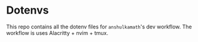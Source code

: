 # Dotenvs

This repo contains all the dotenv files for `anshulkamath`'s dev workflow.
The workflow is uses Alacritty + nvim + tmux.

